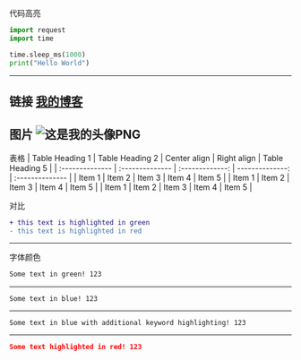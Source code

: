 代码高亮
```python
import request
import time

time.sleep_ms(1000)
print("Hello World")
```
---
链接
[我的博客](https://meekdai.github.io)
---
图片
![这是我的头像PNG](https://github.com/Meekdai/meekdai.github.io/assets/11755104/e4da3470-d4b1-4cc7-9d84-f7da69f90a76)
---

表格
| Table Heading 1 | Table Heading 2 | Center align    | Right align     | Table Heading 5 |
| :-------------- | :-------------- | :-------------: | --------------: | :-------------- |
| Item 1          | Item 2          | Item 3          | Item 4          | Item 5          |
| Item 1          | Item 2          | Item 3          | Item 4          | Item 5          |
| Item 1          | Item 2          | Item 3          | Item 4          | Item 5          |

对比
```diff
+ this text is highlighted in green
- this text is highlighted in red
```
---
字体颜色

```CSS
Some text in green! 123
```
---
```P4
Some text in blue! 123
```
---
```Mint
Some text in blue with additional keyword highlighting! 123
```
---

```JSON
Some text highlighted in red! 123
```